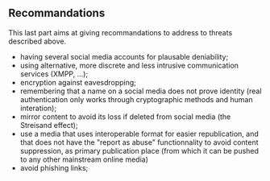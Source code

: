 ## Recommandations
This last part aims at giving recommandations to address to threats described above.

- having several social media accounts for plausable deniability;
- using alternative, more discrete and less intrusive communication services (XMPP, ...);
- encryption against eavesdropping;
- remembering that a name on a social media does not prove identity (real authentication only works through cryptographic methods and human interation);
- mirror content to avoid its loss if deleted from social media (the Streisand effect);
- use a media that uses interoperable format for easier republication, and that does not have the "report as abuse" functionnality to avoid content suppression, as primary publication place (from which it can be pushed to any other mainstream online media)
- avoid phishing links;

